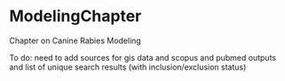 # ModelingChapter
Chapter on Canine Rabies Modeling

To do: need to add sources for gis data and scopus and pubmed outputs and list of unique search results (with inclusion/exclusion status)
